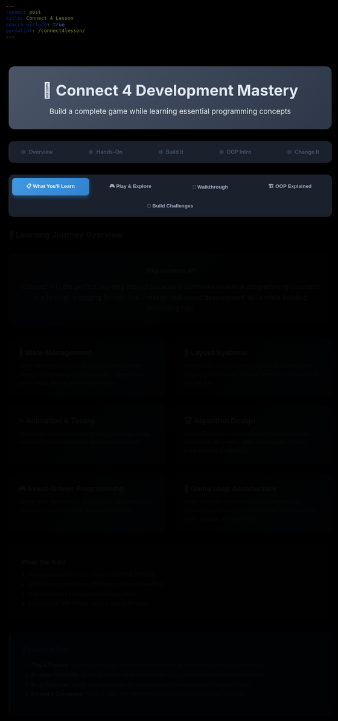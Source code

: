 ```yaml
---
layout: post
title: Connect 4 Lesson
search_exclude: true
permalink: /connect4lesson/
---
```

<html lang="en">
    <meta charset="UTF-8">
    <meta name="viewport" content="width=device-width, initial-scale=1.0">
    <title>Connect 4 Development Lesson</title>
    <style>
        body {
            font-family: -apple-system, BlinkMacSystemFont, 'Segoe UI', Roboto, sans-serif;
            line-height: 1.6;
            color: #e2e8f0;
            max-width: 1200px;
            margin: 0 auto;
            padding: 20px;
            background: #000000;
            min-height: 100vh;
        }
        .container {
            background: transparent;
            border-radius: 20px;
            padding: 2rem;
        }
        /* Navigation */
        .nav-tabs {
            display: flex;
            background: #1a202c;
            border-radius: 12px;
            padding: 8px;
            margin: 2rem 0;
            flex-wrap: wrap;
            gap: 8px;
            border: 1px solid #2d3748;
        }
        .nav-tab {
            flex: 1;
            min-width: 180px;
            padding: 12px 20px;
            border: none;
            background: transparent;
            border-radius: 8px;
            cursor: pointer;
            font-weight: 600;
            text-align: center;
            transition: all 0.3s ease;
            color: #a0aec0;
        }
        .nav-tab:hover {
            background: rgba(66, 153, 225, 0.2);
            color: #63b3ed;
        }
        .nav-tab.active {
            background: linear-gradient(135deg, #4299e1, #3182ce);
            color: white;
            box-shadow: 0 4px 12px rgba(66, 153, 225, 0.4);
        }
        /* Content sections */
        .content-section {
            display: none;
            animation: fadeIn 0.3s ease-in;
        }
        .content-section.active {
            display: block;
        }
        @keyframes fadeIn {
            from { opacity: 0; transform: translateY(10px); }
            to { opacity: 1; transform: translateY(0); }
        }
        /* Header */
        .lesson-header {
            text-align: center;
            padding: 2rem 0;
            background: linear-gradient(135deg, #4a5568 0%, #2d3748 100%);
            color: white;
            border-radius: 16px;
            margin-bottom: 2rem;
        }
        .lesson-header h1 {
            margin: 0;
            font-size: 2.5rem;
            font-weight: 700;
        }
        .lesson-header p {
            margin: 0.5rem 0 0 0;
            font-size: 1.2rem;
            opacity: 0.9;
        }
        /* Progress indicator */
        .progress-indicator {
            display: flex;
            justify-content: space-between;
            align-items: center;
            background: #1a202c;
            padding: 1rem 2rem;
            border-radius: 12px;
            margin: 1rem 0 2rem 0;
            border: 1px solid #2d3748;
        }
        .progress-step {
            display: flex;
            align-items: center;
            gap: 8px;
            font-weight: 600;
            color: #4a5568;
            transition: color 0.3s ease;
        }
        .progress-step.active {
            color: #63b3ed;
        }
        .progress-step.completed {
            color: #68d391;
        }
        .progress-dot {
            width: 12px;
            height: 12px;
            border-radius: 50%;
            background: #2d3748;
            transition: background 0.3s ease;
        }
        .progress-step.active .progress-dot {
            background: #4299e1;
        }
        .progress-step.completed .progress-dot {
            background: #38a169;
        }
        /* Cards and content */
        .concept-grid {
            display: grid;
            grid-template-columns: repeat(auto-fit, minmax(300px, 1fr));
            gap: 1.5rem;
            margin: 2rem 0;
        }
        .concept-card {
            background: linear-gradient(135deg, #1a202c, #2d3748);
            padding: 1.5rem;
            border-radius: 12px;
            border-left: 4px solid #4299e1;
            transition: transform 0.2s ease, box-shadow 0.2s ease;
            border: 1px solid #2d3748;
        }
        .concept-card:hover {
            transform: translateY(-2px);
            box-shadow: 0 8px 25px rgba(66, 153, 225, 0.2);
            border-color: #4299e1;
        }
        .concept-card h4 {
            margin: 0 0 0.5rem 0;
            color: #e2e8f0;
            font-size: 1.2rem;
        }
        .concept-card p {
            margin: 0;
            color: #a0aec0;
        }
        /* Challenge section */
        .challenge-grid {
            display: grid;
            grid-template-columns: repeat(auto-fit, minmax(280px, 1fr));
            gap: 1.5rem;
            margin: 2rem 0;
        }
        .challenge-card {
            background: #1a202c;
            border: 2px solid #2d3748;
            border-radius: 12px;
            padding: 1.5rem;
            transition: all 0.3s ease;
            position: relative;
            overflow: hidden;
        }
        .challenge-card:hover {
            border-color: #4299e1;
            transform: translateY(-4px);
            box-shadow: 0 12px 30px rgba(66, 153, 225, 0.2);
        }
        .challenge-card::before {
            content: '';
            position: absolute;
            top: 0;
            left: 0;
            right: 0;
            height: 4px;
            background: linear-gradient(135deg, #4299e1, #3182ce);
        }
        .challenge-card h4 {
            margin: 0 0 0.5rem 0;
            color: #e2e8f0;
            font-size: 1.1rem;
        }
        .challenge-card p {
            margin: 0 0 1rem 0;
            color: #a0aec0;
            font-size: 0.95rem;
        }
        .difficulty-badge {
            display: inline-block;
            padding: 4px 8px;
            font-size: 0.75rem;
            font-weight: 600;
            border-radius: 12px;
            margin-right: 0.5rem;
        }
        .easy { background: #c6f6d5; color: #22543d; }
        .medium { background: #fed7aa; color: #9c4221; }
        .hard { background: #feb2b2; color: #742a2a; }
        /* Code blocks */
        pre {
            background: #2d3748;
            color: #e2e8f0;
            padding: 1.5rem;
            border-radius: 8px;
            overflow-x: auto;
            font-size: 0.9rem;
            margin: 1rem 0;
        }
        code {
            background: #edf2f7;
            padding: 0.2rem 0.4rem;
            border-radius: 4px;
            font-size: 0.9em;
            color: #4a5568;
        }
        pre code {
            background: none;
            padding: 0;
            color: #e2e8f0;
        }
        .insight-box {
            background: #1a365d;
            border: 1px solid #2c5282;
            border-radius: 8px;
            padding: 1rem;
            margin: 1rem 0;
        }
        .insight-box strong {
            color: #63b3ed;
        }
        /* Update all the colored background sections to work with black theme */
        .section-dark {
            background: linear-gradient(135deg, #2d3748 0%, #1a202c 100%);
            color: #e2e8f0;
            padding: 2rem;
            border-radius: 12px;
            margin: 2rem 0;
            text-align: center;
        }
        .section-light {
            background: #1a202c;
            padding: 2rem;
            border-radius: 12px;
            margin: 2rem 0;
            border: 1px solid #2d3748;
        }
        .section-accent {
            background: #1a365d;
            border-left: 4px solid #4299e1;
            padding: 2rem;
            border-radius: 8px;
            margin: 2rem 0;
        }
        h1, h2, h3, h4 { 
            color: #e2e8f0; 
        }
        /* Update text colors throughout */
        .text-primary { color: #e2e8f0; }
        .text-secondary { color: #a0aec0; }
        .text-muted { color: #718096; }
        /* Walkthrough polishing */
        #concepts .section-dark,
        #concepts .section-light,
        #concepts .section-accent {
            padding: 1.5rem 1.75rem;
            margin: 1.5rem 0;
        }
        #concepts h3 { margin: 0 0 0.5rem 0; }
        #concepts p.text-secondary { margin: 0.25rem 0 0.75rem 0; line-height: 1.8; }
        #concepts pre { margin: 0.75rem 0 0.5rem 0; }
        #concepts ul { margin: 0.25rem 0 0.5rem 1rem; }
        #concepts li { margin: 0.15rem 0; }
        /* Responsive design */
        @media (max-width: 768px) {
            .nav-tabs {
                flex-direction: column;
            }
            .nav-tab {
                min-width: auto;
            }
            .progress-indicator {
                flex-direction: column;
                gap: 1rem;
            }
        }
    </style>
    <div class="container">
        <div class="lesson-header">
            <h1>🎯 Connect 4 Development Mastery</h1>
            <p>Build a complete game while learning essential programming concepts</p>
        </div>
        <div class="progress-indicator">
            <div class="progress-step" data-step="overview">
                <div class="progress-dot"></div>
                <span>Overview</span>
            </div>
            <div class="progress-step" data-step="hands-on">
                <div class="progress-dot"></div>
                <span>Hands-On</span>
            </div>
            <div class="progress-step" data-step="concepts">
                <div class="progress-dot"></div>
                <span>Build It</span>
            </div>
            <div class="progress-step" data-step="oop">
                <div class="progress-dot"></div>
                <span>OOP Intro</span>
            </div>
            <div class="progress-step" data-step="challenges">
                <div class="progress-dot"></div>
                <span>Change It</span>
            </div>
        </div>
        <nav class="nav-tabs">
            <button class="nav-tab active" data-section="overview">
                📋 What You'll Learn
            </button>
            <button class="nav-tab" data-section="hands-on">
                🎮 Play & Explore
            </button>
            <button class="nav-tab" data-section="concepts">
                🧭 Walkthrough
            </button>
            <button class="nav-tab" data-section="oop">
                🏗️ OOP Explained
            </button>
            <button class="nav-tab" data-section="challenges">
                🚀 Build Challenges
            </button>
        </nav>
        <!-- Overview Section -->
        <section id="overview" class="content-section active">
            <h2>🎯 Learning Journey Overview</h2>
            <div style="background: linear-gradient(135deg, #2d3748 0%, #1a202c 100%); color: #e2e8f0; padding: 2rem; border-radius: 12px; margin: 2rem 0; text-align: center;">
                <h3 style="margin: 0 0 1rem 0;">Why Connect 4?</h3>
                <p style="margin: 0; font-size: 1.1rem;">Connect 4 is the perfect learning project because it combines essential programming concepts in a familiar, engaging format. You'll master real-world development skills while building something fun!</p>
            </div>
            <div class="concept-grid">
                <div class="concept-card">
                    <h4>🧠 State Management</h4>
                    <p>Learn how applications track and update multiple pieces of information simultaneously - player turns, game board, timers, and win conditions.</p>
                </div>
                <div class="concept-card">
                    <h4>🎨 Layout Systems</h4>
                    <p>Master CSS Grid to create responsive, professional-looking game boards and user interfaces that work on any device.</p>
                </div>
                <div class="concept-card">
                    <h4>✨ Animation & Timing</h4>
                    <p>Coordinate smooth animations with game logic using modern CSS transitions and JavaScript promises.</p>
                </div>
                <div class="concept-card">
                    <h4>🏆 Algorithm Design</h4>
                    <p>Build efficient win-detection algorithms that check patterns in 2D arrays - skills that transfer to many programming challenges.</p>
                </div>
                <div class="concept-card">
                    <h4>🎮 Event-Driven Programming</h4>
                    <p>Handle user interactions, timer events, and game state changes in a coordinated, responsive system.</p>
                </div>
                <div class="concept-card">
                    <h4>🔄 Game Loop Architecture</h4>
                    <p>Understand the fundamental pattern behind all interactive applications - initialization, input handling, state updates, and rendering.</p>
                </div>
            </div>
            <div class="section-light">
                <h3 style="margin:0 0 .5rem 0; color:#e2e8f0;">What You'll Do</h3>
                <ul class="text-secondary" style="margin:0; padding-left:1.2rem; line-height:1.8;">
                    <li>Play a polished Connect 4 built with HTML/CSS/JS</li>
                    <li>Understand game state, grid logic, and event handling</li>
                    <li>Add animations and a win-check algorithm</li>
                    <li>Enhance UX with timers, restart, and challenges</li>
                </ul>
            </div>
                <div style="background: #1a365d; border-left: 4px solid #4299e1; padding: 2rem; border-radius: 8px; margin: 2rem 0;">
                    <h3 style="margin: 0 0 1rem 0; color: #63b3ed;">🎯 Learning Path</h3>
                <ol style="color: #a0aec0; line-height: 1.8;">
                    <li><strong style="color: #e2e8f0;">Play & Explore:</strong> Experience the game mechanics firsthand to understand what you're building</li>
                    <li><strong style="color: #e2e8f0;">Analyze Concepts:</strong> Break down the code architecture and understand how each piece works</li>
                    <li><strong style="color: #e2e8f0;">Build Features:</strong> Apply your knowledge by implementing new features and improvements</li>
                    <li><strong style="color: #e2e8f0;">Extend & Customize:</strong> Make it your own with personal touches and advanced features</li>
                </ol>
            </div>
        </section>
        <!-- Hands-On Section -->
        <section id="hands-on" class="content-section">
            <h2>🎮 Hands-On Exploration</h2>
            <div style="background: linear-gradient(135deg, #2d3748 0%, #1a202c 100%); color: #e2e8f0; padding: 2rem; border-radius: 12px; margin: 2rem 0; text-align: center;">
                <h3 style="margin: 0 0 1rem 0;">Experience Before You Code</h3>
                <p style="margin: 0; font-size: 1.1rem;">The best way to understand what you're building is to use it first. Play Connect 4, notice the details, and think like both a user and a developer.</p>
            </div>
            <div style="background: #1a202c; padding: 2rem; border-radius: 12px; margin: 2rem 0; border: 1px solid #2d3748;">
                <h3 style="color: #e2e8f0;">🔍 Developer's Eye Checklist</h3>
                <p style="margin-bottom: 1.5rem; color: #a0aec0;">As you play, pay attention to these technical details:</p>
                <div style="display: grid; grid-template-columns: repeat(auto-fit, minmax(300px, 1fr)); gap: 2rem;">
                    <div>
                        <h4 style="color: #e2e8f0; margin-bottom: 0.5rem;">🎯 Game Flow</h4>
                        <ul style="color: #a0aec0; line-height: 1.6;">
                            <li>How does player switching work?</li>
                            <li>What happens when you click invalid areas?</li>
                            <li>How does the timer affect gameplay?</li>
                            <li>When does the game end?</li>
                        </ul>
                    </div>
                    <div>
                        <h4 style="color: #e2e8f0; margin-bottom: 0.5rem;">✨ Visual Feedback</h4>
                        <ul style="color: #a0aec0; line-height: 1.6;">
                            <li>How smooth is the piece-dropping animation?</li>
                            <li>What visual cues show whose turn it is?</li>
                            <li>How are wins displayed?</li>
                            <li>What UI elements update automatically?</li>
                        </ul>
                    </div>
                </div>
            </div>
            <div style="background: #1a365d; border: 1px solid #2c5282; border-radius: 8px; padding: 1rem; margin: 1rem 0;">
                <strong style="color: #63b3ed;">💡 Pro Tip:</strong> 
                <span style="color: #a0aec0;">Try to break the game! Click rapidly, try invalid moves, let the timer run out. Understanding edge cases is crucial for building robust applications.</span>
            </div>
            <!-- Embedded Connect 4 from index.md -->
            <div id="app" class="wrap">
              <!-- Start Screen -->
              <section id="start" class="card center">
                <h1 class="title">Connect 4</h1>
                <p class="muted">Choose a timer per player</p>
                <div class="row">
                  <button class="btn" data-time="180">3 Minutes</button>
                  <button class="btn" data-time="300">5 Minutes</button>
                  <button class="btn" data-time="600">10 Minutes</button>
                </div>
                <p class="press">…or press <kbd>Enter</kbd> to start with 5:00</p>
              </section>
              <!-- Game Screen - Board Overlay -->
              <section id="game" class="hidden game-overlay">
                <div class="hud">
                  <!-- Red panel -->
                  <div class="panel red-side">
                    <h2>Red</h2>
                    <div class="timer" id="tRed">05:00</div>
                    <div class="stash">
                      <div class="dot red"></div>
                      <span>Coins: <b id="cRed">21</b></span>
                    </div>
                  </div>
                  <!-- Board -->
                  <div id="boardWrap">
                    <div id="board"></div>
                    <!-- falling coin overlay -->
                    <div id="fall" class="coin hidden"></div>
                  </div>
                  <!-- Yellow panel -->
                  <div class="panel yellow-side">
                    <h2>Yellow</h2>
                    <div class="timer" id="tYellow">05:00</div>
                    <div class="stash">
                      <div class="dot yellow"></div>
                      <span>Coins: <b id="cYellow">21</b></span>
                    </div>
                  </div>
                </div>
                <br><br><br>
                <div class="row center">
                  <button id="restart" class="btn danger">Restart</button>
                </div>
              </section>
            </div>
            <style>
              :root{
                --bg:#0f0f10;
                --card:#17181c;
                --muted:#a9b0be;
                --blue:#1658e5;
                --red:#ef4444;
                --yellow:#facc15;
                --cell:76px;      /* cell size */
                --gap:12px;       /* hole spacing */
                --radius:50%;
                --boardPad:18px;
                --boardCols:7;
                --boardRows:6;
              }
              *{box-sizing:border-box}
              .wrap{
                min-height:100vh; display:flex; align-items:center; justify-content:center;
                background:var(--bg); color:#fff; font-family:system-ui,Segoe UI,Roboto,Inter,Arial;
                padding:24px; position: relative;
              }
              .hidden{display:none}
              .center{justify-content:center; text-align:center}
              .row{display:flex; gap:12px; align-items:center; flex-wrap:wrap}
              .card{ background:var(--card); padding:28px; border-radius:18px; box-shadow:0 10px 30px #0006; width:min(720px,95vw); }
              .title{font-size:42px; margin:0 0 8px}
              .muted{color:var(--muted); margin:0 0 18px}
              .press{color:var(--muted); margin-top:14px; font-size:14px}
              kbd{background:#222; padding:2px 6px; border-radius:6px; border:1px solid #333}
              .btn{ background:#2b2f3a; border:1px solid #3a4151; color:#fff; padding:10px 16px; border-radius:12px; cursor:pointer; font-weight:600; transition:transform .06s ease, background .2s, border .2s; }
              .btn:hover{transform:translateY(-1px); background:#323849}
              .btn:active{transform:translateY(0)}
              .btn.danger{background:#b71c1c; border-color:#c72a2a}
              .btn.danger:hover{background:#d32626}
              /* Game Overlay */
              .game-overlay{ position: fixed; top:0; left:0; width:100vw; height:100vh; background: var(--bg); z-index:1000; display:flex; flex-direction:column; align-items:center; justify-content:center; padding:24px; }
              .game-overlay.hidden{ display:none; }
              .hud{display:grid; grid-template-columns:1fr auto 1fr; gap:18px; align-items:center}
              .panel{ background:#14161b; border:1px solid #272c38; border-radius:16px; padding:16px; display:flex; flex-direction:column; align-items:center; gap:10px; min-width:160px; }
              .panel h2{margin:0; letter-spacing:.5px}
              .red-side h2{color:var(--red)} .yellow-side h2{color:#f4d34a}
              .timer{font-size:38px; font-variant-numeric:tabular-nums}
              .stash{display:flex; align-items:center; gap:10px; color:#d6dbe6}
              .dot{width:18px; height:18px; border-radius:50%}
              .red{background:var(--red)} .yellow{background:var(--yellow)}
              #boardWrap{position:relative; padding:var(--boardPad); background:var(--blue); border-radius:22px; box-shadow:inset 0 0 0 6px #0e3ea3, 0 12px 24px #0007}
              #board{ display:grid; gap:var(--gap); grid-template-columns:repeat(var(--boardCols), var(--cell)); grid-template-rows:repeat(var(--boardRows), var(--cell)); }
              #board .hole{ width:var(--cell); height:var(--cell); border-radius:var(--radius); background:#f1f5f9; position:relative; overflow:hidden; box-shadow:inset 0 0 0 6px #0e3ea3; cursor:pointer; transition:filter .2s; }
              #board .hole:hover{filter:brightness(0.95)}
              #board .hole.filled::after{ content:""; position:absolute; inset:0; border-radius:var(--radius); }
              #board .hole.red::after{background:var(--red)}
              #board .hole.yellow::after{background:var(--yellow)}
              .coin{ position:absolute; width:var(--cell); height:var(--cell); border-radius:50%; left:0; top:0; transform:translate(0,-100%); background:var(--red); box-shadow:0 12px 24px #0007; transition: transform .18s ease; }
              .coin.yellow{background:var(--yellow)}
              .win-overlay{ position: fixed; inset: 0; background: rgba(0,0,0,0.7); display: grid; place-items: center; z-index: 2000; animation: fadeIn 0.2s ease-out; }
              .win-card{ background: #1b1f2a; padding: 28px; border-radius: 16px; min-width: 280px; text-align: center; box-shadow: 0 20px 60px rgba(0, 0, 0, 0.5); transform: scale(0.9); animation: popIn 0.4s ease-out 0.1s forwards; border: 2px solid #3a4151; }
              .win-title{ font-size: 36px; margin: 0 0 24px; color: #fff; text-shadow: 0 2px 4px rgba(0, 0, 0, 0.3); }
              .win-btn{ font-size: 18px; padding: 12px 24px; background: var(--blue); border-color: #1658e5; }
              .win-btn:hover{ background: #1d6bf0; }
              @keyframes fadeIn{ from{ opacity: 0; } to{ opacity: 1; } }
              @keyframes popIn{ from{ transform: scale(0.8); opacity: 0; } to{ transform: scale(1); opacity: 1; } }
            </style>
            <script>
            (() => {
              // Elements
              const start = document.getElementById('start');
              const game  = document.getElementById('game');
              const boardEl = document.getElementById('board');
              const fallEl  = document.getElementById('fall');
              const tRedEl = document.getElementById('tRed');
              const tYellowEl = document.getElementById('tYellow');
              const cRedEl = document.getElementById('cRed');
              const cYellowEl = document.getElementById('cYellow');
              const restartBtn = document.getElementById('restart');
              const ROWS = 6, COLS = 7, MAX_COINS = 21;
              let board, player, redTime, yellowTime, tick, redCoins, yellowCoins, running, animating;
              const fmt = s => { const m = Math.floor(s/60), r = s % 60; return `${String(m).padStart(2,'0')}:${String(r).padStart(2,'0')}`; };
              const cellPx = () => parseInt(getComputedStyle(document.documentElement).getPropertyValue('--cell'));
              const gapPx  = () => parseInt(getComputedStyle(document.documentElement).getPropertyValue('--gap'));
              const boardPad = () => parseInt(getComputedStyle(document.documentElement).getPropertyValue('--boardPad'));
              function drawEmptyBoard(){ boardEl.innerHTML=''; for(let r=0;r<ROWS;r++){ for(let c=0;c<COLS;c++){ const d=document.createElement('div'); d.className='hole'; d.dataset.col=c; boardEl.appendChild(d);} } }
              function paint(){ [...boardEl.children].forEach((el,i)=>{ const r=Math.floor(i/COLS), c=i%COLS; el.classList.remove('filled','red','yellow'); const v=board[r][c]; if(v){ el.classList.add('filled',v); } }); cRedEl.textContent=redCoins; cYellowEl.textContent=yellowCoins; tRedEl.textContent=fmt(redTime); tYellowEl.textContent=fmt(yellowTime); }
              function landingRow(col){ for(let r=ROWS-1;r>=0;r--) if(!board[r][col]) return r; return -1; }
              async function dropAnimated(col,row,color){
                animating = true;
                const size=cellPx(), gap=gapPx(), pad=boardPad();
                const x = pad + col*(size+gap); const y = pad + row*(size+gap);
                fallEl.className = `coin ${color}`; fallEl.style.left = x+'px'; fallEl.style.transform = `translate(0,-100%)`; fallEl.classList.remove('hidden');
                void fallEl.offsetWidth; // reflow
                fallEl.style.transitionDuration = `${Math.min(120 + row*120, 520)}ms`;
                fallEl.style.transform = `translate(0, ${y}px)`;
                await new Promise(res=>{ const done=()=>{ fallEl.removeEventListener('transitionend',done); res(); }; fallEl.addEventListener('transitionend',done,{once:true}); });
                fallEl.classList.add('hidden'); board[row][col]=color; paint(); animating=false;
              }
              function checkWin(r,c){ const color = board[r][c]; const dirs=[[1,0],[0,1],[1,1],[1,-1]]; for(const [dr,dc] of dirs){ let count=1; for(const sign of [-1,1]){ let rr=r+dr*sign, cc=c+dc*sign; while(board[rr] && board[rr][cc]===color){ count++; rr+=dr*sign; cc+=dc*sign; } } if(count>=4) return true; } return false; }
              function boardFull(){ return board.every(row=>row.every(v=>v)); }
              function endGame(msg){ running=false; clearInterval(tick); showWinMessage(msg); }
              function showWinMessage(msg){ const winOverlay=document.createElement('div'); winOverlay.className='win-overlay'; winOverlay.innerHTML=`<div class="win-card"><h2 class="win-title">${msg}</h2><button class="btn win-btn" onclick="this.parentElement.parentElement.remove()">Continue</button></div>`; document.body.appendChild(winOverlay); }
              function switchTurn(){ player = (player==='red') ? 'yellow' : 'red'; }
              function startTimers(){ clearInterval(tick); tick=setInterval(()=>{ if(!running) return; if(player==='red'){ redTime--; if(redTime<0){ endGame('Yellow wins on time!'); } } else { yellowTime--; if(yellowTime<0){ endGame('Red wins on time!'); } } tRedEl.textContent=fmt(Math.max(0,redTime)); tYellowEl.textContent=fmt(Math.max(0,yellowTime)); },1000); }
              boardEl.addEventListener('click', async (e)=>{ const target=e.target.closest('.hole'); if(!target||!running||animating) return; const col=+target.dataset.col; const row=landingRow(col); if(row<0) return; if(player==='red'&&redCoins<=0) return; if(player==='yellow'&&yellowCoins<=0) return; if(player==='red') redCoins--; else yellowCoins--; await dropAnimated(col,row,player); if(checkWin(row,col)){ endGame(`${player[0].toUpperCase()+player.slice(1)} wins!`); return; } if(boardFull()){ endGame('Draw!'); return; } switchTurn(); });
              function startGame(seconds){ start.classList.add('hidden'); game.classList.remove('hidden'); board=Array.from({length:ROWS},()=>Array(COLS).fill(null)); player='red'; redTime=yellowTime=seconds; redCoins=yellowCoins=MAX_COINS; running=true; animating=false; drawEmptyBoard(); paint(); startTimers(); }
              start.querySelectorAll('.btn').forEach(b=>{ b.addEventListener('click', ()=>startGame(+b.dataset.time)); });
              window.addEventListener('keydown',(e)=>{ if(!game.classList.contains('hidden')||e.key!=='Enter') return; startGame(300); });
              restartBtn.addEventListener('click', ()=>{ clearInterval(tick); game.classList.add('hidden'); start.classList.remove('hidden'); });
            })();
            </script>
        </section>
        <!-- Walkthrough Section -->
        <section id="concepts" class="content-section">
            <h2>🧭 Step-by-Step Walkthrough</h2>
            <div class="section-dark">
                <h3 style="margin:0 0 .5rem 0;">Goal</h3>
                <p class="text-secondary" style="margin:0;">Build a simple, working Connect 4. We’ll explain every piece and tell you exactly where code goes. No prior experience required.</p>
            </div>
            <div class="section-accent">
                <h3 style="margin:0 0 .5rem 0;">Where Your Code Lives</h3>
                <ul class="text-secondary" style="margin:0; padding-left:1.2rem; line-height:1.8;">
                    <li><b>HTML</b>: already in Play & Explore (the game UI).</li>
                    <li><b>CSS</b>: the game’s styles are in a <code>&lt;style&gt;</code> block right under the UI.</li>
                    <li><b>JavaScript</b>: behavior is inside a <code>&lt;script&gt;</code> at the end. You’ll add functions there.</li>
                </ul>
            </div>
            <div class="section-light">
                <h3 style="margin-top:0">1) Make a Board (HTML)</h3>
                <p class="text-secondary">The board is a grid of holes. In HTML we use a <code>&lt;div id="board"&gt;</code> and fill it with smaller <code>&lt;div class="hole"&gt;</code> elements.</p>
<pre><code>&lt;!-- Inside the Play &amp; Explore game UI --&gt;
&lt;div id="boardWrap"&gt;
  &lt;div id="board"&gt;&lt;/div&gt;
  &lt;div id="fall" class="coin hidden"&gt;&lt;/div&gt;
&lt;/div&gt;</code></pre>
                <p class="text-secondary"><b>What it does:</b> empty containers that we’ll fill from JavaScript.</p>
            </div>
            <div class="section-light">
                <h3 style="margin-top:0">2) Remember Game State (JS)</h3>
                <p class="text-secondary">State is just variables that store what’s happening.</p>
<pre><code>const ROWS = 6, COLS = 7, MAX_COINS = 21;
let board, player, redTime, yellowTime, redCoins, yellowCoins, running, animating;</code></pre>
                <p class="text-secondary"><b>Where:</b> put this at the top of the game <code>&lt;script&gt;</code> block.</p>
            </div>
            <div class="section-light">
                <h3 style="margin-top:0">3) Draw the Board (JS)</h3>
                <p class="text-secondary">Create 6 × 7 holes in the HTML so we can click them.</p>
<pre><code>function drawEmptyBoard(){
  boardEl.innerHTML = '';
  for(let r=0; r&lt;ROWS; r++){
    for(let c=0; c&lt;COLS; c++){
      const d = document.createElement('div');
      d.className = 'hole';
      d.dataset.col = c;      // remember which column it is
      boardEl.appendChild(d);
    }
  }
}</code></pre>
                <p class="text-secondary"><b>What it does:</b> builds clickable holes you see on screen.</p>
            </div>
            <div class="section-light">
                <h3 style="margin-top:0">4) Drop Logic (JS)</h3>
                <p class="text-secondary">Find the lowest empty row in a column.</p>
<pre><code>function landingRow(col){
  for(let r = ROWS-1; r &gt;= 0; r--) if(!board[r][col]) return r;
  return -1; // column is full
}</code></pre>
                <p class="text-secondary"><b>Why:</b> tokens fall to the lowest available spot.</p>
            </div>
            <div class="section-light">
                <h3 style="margin-top:0">5) Paint the Board (JS)</h3>
                <p class="text-secondary">Show tokens on screen based on what’s in <code>board</code>.</p>
<pre><code>function paint(){
  [...boardEl.children].forEach((el, i) =&gt; {
    const r = Math.floor(i / COLS), c = i % COLS;
    el.classList.remove('filled','red','yellow');
    const v = board[r][c];
    if(v) el.classList.add('filled', v);
  });
  // also update timers and coin counts if you have them
}</code></pre>
                <p class="text-secondary"><b>Tip:</b> classes like <code>red</code> / <code>yellow</code> color the holes with CSS.</p>
            </div>
            <div class="section-light">
                <h3 style="margin-top:0">6) Handle Clicks (JS)</h3>
                <p class="text-secondary">When you click a column, compute the landing row and place a token.</p>
<pre><code>boardEl.addEventListener('click', (e) =&gt; {
  const hole = e.target.closest('.hole');
  if(!hole || !running) return;
  const col = +hole.dataset.col;
  const row = landingRow(col);
  if(row &lt; 0) return;           // column full
  board[row][col] = player;     // place token in memory
  paint();                      // show it
  // switch player here (red &lt;-&gt; yellow)
});</code></pre>
                <p class="text-secondary"><b>Beginner note:</b> <code>dataset.col</code> gives you the column number we stored earlier.</p>
            </div>
            <div class="section-light">
                <h3 style="margin-top:0">7) Winning Lines (JS)</h3>
                <p class="text-secondary">Check 4 in a row in 4 directions: horizontal, vertical, and 2 diagonals.</p>
<pre><code>function checkWin(r,c){
  const color = board[r][c];
  const dirs = [[1,0],[0,1],[1,1],[1,-1]];
  for(const [dr,dc] of dirs){
    let count = 1;
    for(const sign of [-1,1]){
      let rr=r+dr*sign, cc=c+dc*sign;
      while(board[rr] &amp;&amp; board[rr][cc]===color){ count++; rr+=dr*sign; cc+=dc*sign; }
    }
    if(count &gt;= 4) return true;
  }
  return false;
}</code></pre>
                <p class="text-secondary"><b>What it does:</b> counts same‑color neighbors on both sides.</p>
            </div>
            <div class="section-light">
                <h3 style="margin-top:0">8) Start/Restart (JS)</h3>
                <p class="text-secondary">Create a new empty board and show the game screen.</p>
<pre><code>function startGame(seconds){
  board = Array.from({length: ROWS}, () =&gt; Array(COLS).fill(null));
  player = 'red'; running = true;  // set defaults
  drawEmptyBoard(); paint();
}</code></pre>
                <p class="text-secondary"><b>Try it:</b> call <code>startGame(300)</code> to begin a 5‑minute game (timers are optional).</p>
            </div>
            <div class="section-accent">
                <h3 style="margin:0 0 .5rem 0;">You've Got This</h3>
                <ul class="text-secondary" style="margin:0; padding-left:1.2rem; line-height:1.8;">
                    <li>If something doesn't show up, add a <code>console.log()</code> in your function to see what's happening.</li>
                    <li>Build in small steps: draw the board → place one token → then add win checks.</li>
                    <li>Open Play & Explore and compare with your code as you go.</li>
                </ul>
            </div>
            <div class="section-dark">
                <h3 style="margin:0 0 .5rem 0;">🏗️ Object-Oriented Programming (OOP)</h3>
                <p class="text-secondary" style="margin:0.25rem 0 0.75rem 0;">The current Connect 4 uses <strong>procedural programming</strong> (functions + global variables). Let's explore how <strong>Object-Oriented Programming</strong> organizes code differently.</p>
            </div>
            <div class="section-light">
                <h3 style="margin-top:0">What is OOP?</h3>
                <p class="text-secondary">OOP organizes code into <strong>classes</strong> (blueprints) and <strong>objects</strong> (instances). Instead of scattered functions and variables, you group related data and behavior together.</p>
<pre><code>// Current approach: scattered variables and functions
let board, player, redTime, yellowTime;
function startGame() { ... }
function checkWin() { ... }

// OOP approach: organized into classes
class Connect4Game {
  constructor() {
    this.board = [];
    this.currentPlayer = 'red';
    this.timers = { red: 300, yellow: 300 };
  }
  startGame() { ... }
  checkWin() { ... }
}</code></pre>
            </div>
            <div class="section-light">
                <h3 style="margin-top:0">OOP in Connect 4: Class Design</h3>
                <p class="text-secondary">Here's how our Connect 4 could be structured with classes:</p>
<pre><code>class Player {
  constructor(name, color) {
    this.name = name;
    this.color = color;
    this.timeLeft = 300;
    this.coinsLeft = 21;
  }
}

class GameBoard {
  constructor(rows = 6, cols = 7) {
    this.rows = rows;
    this.cols = cols;
    this.grid = Array.from({length: rows}, () => Array(cols).fill(null));
  }
  
  dropPiece(col, color) { /* find landing spot and place */ }
  checkWin(row, col) { /* check 4 in a row */ }
  isFull() { /* check if board is full */ }
}

class Connect4Game {
  constructor() {
    this.board = new GameBoard();
    this.players = [new Player('Red', 'red'), new Player('Yellow', 'yellow')];
    this.currentPlayerIndex = 0;
    this.gameRunning = false;
  }
  
  startGame() { /* initialize game state */ }
  makeMove(col) { /* handle player move */ }
  switchPlayer() { /* toggle current player */ }
}</code></pre>
            </div>
            <div class="section-light">
                <h3 style="margin-top:0">Benefits of OOP Structure</h3>
                <ul class="text-secondary" style="margin:0.25rem 0 0.75rem 1rem; line-height:1.8;">
                    <li><strong>Encapsulation:</strong> Player data (time, coins) stays together in the Player class</li>
                    <li><strong>Single Responsibility:</strong> GameBoard only handles board logic, Player only handles player data</li>
                    <li><strong>Reusability:</strong> Want a different board size? Just <code>new GameBoard(8, 8)</code></li>
                    <li><strong>Easier Testing:</strong> Test each class independently</li>
                    <li><strong>Scalability:</strong> Adding features like AI players or multiplayer becomes cleaner</li>
                </ul>
            </div>
            <div class="section-accent">
                <h3 style="margin:0 0 .5rem 0;">OOP vs Procedural: When to Use Which?</h3>
                <ul class="text-secondary" style="margin:0; padding-left:1.2rem; line-height:1.8;">
                    <li><strong>Procedural (current):</strong> Great for simple scripts, quick prototypes, linear workflows</li>
                    <li><strong>OOP:</strong> Better for complex applications, team projects, code that needs to grow</li>
                    <li><strong>Real World:</strong> Most large applications use OOP or functional programming with objects</li>
                    <li><strong>Learning:</strong> Understanding both approaches makes you a more versatile developer</li>
                </ul>
            </div>
        </section>
        <!-- OOP Section -->
        <section id="oop" class="content-section">
            <h2>🏗️ Object-Oriented Programming Explained</h2>
            <div class="section-dark">
                <h3 style="margin:0 0 .5rem 0;">What is Object-Oriented Programming?</h3>
                <p class="text-secondary" style="margin:0;">Think of your bedroom. Instead of throwing clothes, books, and electronics everywhere, you organize them: clothes in the closet, books on shelves, electronics on your desk. Each "container" holds related items and has specific purposes. OOP does the same thing with code!</p>
            </div>
            <div class="section-light">
                <h3 style="margin-top:0">🚗 Real-World Example: Cars</h3>
                <p class="text-secondary">Every car has the same basic blueprint, but each individual car is unique:</p>
                <div style="display: grid; grid-template-columns: repeat(auto-fit, minmax(300px, 1fr)); gap: 2rem; margin: 1rem 0;">
                    <div>
                        <h4 style="color: #e2e8f0; margin-bottom: 0.5rem;">🏭 The Blueprint (Class)</h4>
                        <ul style="color: #a0aec0; line-height: 1.6; font-size: 0.9rem;">
                            <li>Has 4 wheels</li>
                            <li>Has an engine</li>
                            <li>Can start/stop</li>
                            <li>Can accelerate/brake</li>
                            <li>Has a color (to be decided)</li>
                        </ul>
                    </div>
                    <div>
                        <h4 style="color: #e2e8f0; margin-bottom: 0.5rem;">🚙 Actual Cars (Objects)</h4>
                        <ul style="color: #a0aec0; line-height: 1.6; font-size: 0.9rem;">
                            <li>Your red Honda Civic</li>
                            <li>Your friend's blue Tesla</li>
                            <li>Your neighbor's white truck</li>
                            <li>Each has unique properties</li>
                            <li>But all work the same way</li>
                        </ul>
                    </div>
                </div>
<pre><code>// The blueprint for making cars
class Car {
  constructor(color, brand) {
    this.color = color;       // Each car has its own color
    this.brand = brand;       // Each car has its own brand  
    this.speed = 0;           // All cars start at 0 speed
    this.isRunning = false;   // All cars start turned off
  }
  
  start() {                   // All cars can start
    this.isRunning = true;
    console.log(`${this.color} ${this.brand} started!`);
  }
  
  accelerate() {              // All cars can speed up
    if (this.isRunning) {
      this.speed += 10;
      console.log(`Now going ${this.speed} mph`);
    }
  }
}

// Making actual cars from the blueprint
const myCar = new Car('red', 'Honda');     // Creates MY car
const yourCar = new Car('blue', 'Tesla');  // Creates YOUR car

myCar.start();        // Only MY car starts
yourCar.accelerate(); // Only YOUR car speeds up</code></pre>
            </div>
            <div class="section-light">
                <h3 style="margin-top:0">📚 The Four Pillars of OOP</h3>
                <div style="display: grid; grid-template-columns: repeat(auto-fit, minmax(250px, 1fr)); gap: 1.5rem; margin: 1rem 0;">
                    <div style="background: #1a365d; padding: 1rem; border-radius: 8px; border-left: 4px solid #4299e1;">
                        <h4 style="color: #63b3ed; margin: 0 0 0.5rem 0;">🔒 Encapsulation</h4>
                        <p style="color: #a0aec0; margin: 0; font-size: 0.9rem;">Keep related data and functions together. A car's speed belongs WITH the car, not floating around somewhere else.</p>
                    </div>
                    <div style="background: #1a365d; padding: 1rem; border-radius: 8px; border-left: 4px solid #4299e1;">
                        <h4 style="color: #63b3ed; margin: 0 0 0.5rem 0;">👨‍👩‍👧‍👦 Inheritance</h4>
                        <p style="color: #a0aec0; margin: 0; font-size: 0.9rem;">Create specialized versions. A SportsCar inherits from Car but adds turbo() method.</p>
                    </div>
                    <div style="background: #1a365d; padding: 1rem; border-radius: 8px; border-left: 4px solid #4299e1;">
                        <h4 style="color: #63b3ed; margin: 0 0 0.5rem 0;">🎭 Polymorphism</h4>
                        <p style="color: #a0aec0; margin: 0; font-size: 0.9rem;">Same action, different results. car.start() works for Honda, Tesla, or truck, but each starts differently.</p>
                    </div>
                    <div style="background: #1a365d; padding: 1rem; border-radius: 8px; border-left: 4px solid #4299e1;">
                        <h4 style="color: #63b3ed; margin: 0 0 0.5rem 0;">🔍 Abstraction</h4>
                        <p style="color: #a0aec0; margin: 0; font-size: 0.9rem;">Hide complexity. You call car.start() without knowing about spark plugs, fuel injection, etc.</p>
                    </div>
                </div>
            </div>
            <div class="section-accent">
                <h3 style="margin:0 0 .5rem 0;">🤔 Why Is This Better?</h3>
                <p class="text-secondary" style="margin:0.25rem 0 0.75rem 0;">Compare the two approaches:</p>
                <div style="display: grid; grid-template-columns: repeat(auto-fit, minmax(300px, 1fr)); gap: 2rem;">
                    <div>
                        <h4 style="color: #e2e8f0; margin-bottom: 0.5rem;">❌ Procedural Problems</h4>
                        <ul style="color: #a0aec0; line-height: 1.6; font-size: 0.9rem;">
                            <li>Hard to track what affects what</li>
                            <li>Can't easily have multiple games</li>
                            <li>Functions scattered everywhere</li>
                            <li>Global variables can be changed anywhere</li>
                            <li>Adding features gets messy</li>
                        </ul>
                    </div>
                    <div>
                        <h4 style="color: #e2e8f0; margin-bottom: 0.5rem;">✅ OOP Benefits</h4>
                        <ul style="color: #a0aec0; line-height: 1.6; font-size: 0.9rem;">
                            <li>Everything is organized and contained</li>
                            <li>Easy to create multiple games: <code>new Connect4Game()</code></li>
                            <li>Related functions stay with their data</li>
                            <li>Can't accidentally mess up other game's data</li>
                            <li>Adding features is cleaner and safer</li>
                        </ul>
                    </div>
                </div>
            </div>
            <div class="section-light">
                <h3 style="margin-top:0">🧠 Step-by-Step Thinking Process</h3>
                <p class="text-secondary">When designing OOP, ask yourself these questions:</p>
                <div style="background: #1a365d; padding: 1.5rem; border-radius: 8px; margin: 1rem 0;">
                    <h4 style="color: #63b3ed; margin: 0 0 1rem 0;">1️⃣ What "things" exist in my program?</h4>
                    <p style="color: #a0aec0; margin: 0;">For Connect 4: <em>Players, Game Board, The Game itself, maybe Timer</em></p>
                </div>
                <div style="background: #1a365d; padding: 1.5rem; border-radius: 8px; margin: 1rem 0;">
                    <h4 style="color: #63b3ed; margin: 0 0 1rem 0;">2️⃣ What does each "thing" know about itself?</h4>
                    <p style="color: #a0aec0; margin: 0;">Player knows: <em>name, color, time left, coins left</em><br>
                    Board knows: <em>size, which spots are filled</em><br>
                    Game knows: <em>current player, if game is running</em></p>
                </div>
                <div style="background: #1a365d; padding: 1.5rem; border-radius: 8px; margin: 1rem 0;">
                    <h4 style="color: #63b3ed; margin: 0 0 1rem 0;">3️⃣ What can each "thing" do?</h4>
                    <p style="color: #a0aec0; margin: 0;">Player can: <em>use coins, lose time, check if they have resources</em><br>
                    Board can: <em>find landing spots, place pieces, check for wins</em><br>
                    Game can: <em>start, end, switch players, make moves</em></p>
                </div>
            </div>
            <div class="section-light">
                <h3 style="margin-top:0">💡 Interactive Example: Building a Player</h3>
                <p class="text-secondary">Let's build the Player class step by step:</p>
<pre><code>// Step 1: Create the blueprint
class Player {
  // Step 2: What happens when we create a new player?
  constructor(name, color) {
    this.name = name;        // Store the player's name
    this.color = color;      // Store the player's color
    this.timeLeft = 300;     // Everyone starts with 5 minutes
    this.coinsLeft = 21;     // Everyone starts with 21 coins
    this.wins = 0;           // Track victories
  }
}

// Step 3: Now we can make players!
const alice = new Player('Alice', 'red');
const bob = new Player('Bob', 'yellow');

// Each player has their own data:
console.log(alice.name);     // "Alice"
console.log(bob.name);       // "Bob"
console.log(alice.timeLeft); // 300
console.log(bob.timeLeft);   // 300 (separate from Alice!)

// Step 4: Add things players can DO
class Player {
  constructor(name, color) {
    this.name = name;
    this.color = color;
    this.timeLeft = 300;
    this.coinsLeft = 21;
    this.wins = 0;
  }
  
  // Method: something the player can do
  dropCoin() {
    if (this.coinsLeft > 0) {
      this.coinsLeft--;
      console.log(`${this.name} has ${this.coinsLeft} coins left`);
    }
  }
  
  loseSecond() {
    if (this.timeLeft > 0) {
      this.timeLeft--;
    }
  }
  
  winGame() {
    this.wins++;
    console.log(`${this.name} now has ${this.wins} wins!`);
  }
}

// Now players can DO things:
alice.dropCoin();  // "Alice has 20 coins left"
bob.dropCoin();    // "Bob has 20 coins left"
alice.winGame();   // "Alice now has 1 wins!"</code></pre>
            </div>
            <div class="section-accent">
                <h3 style="margin:0 0 .5rem 0;">🎯 When Should You Use OOP?</h3>
                <ul class="text-secondary" style="margin:0; padding-left:1.2rem; line-height:1.8;">
                    <li><strong>You have "things" with properties:</strong> Players, Cars, Bank Accounts, Monsters</li>
                    <li><strong>You need multiple instances:</strong> 100 users, 50 enemies, 10 games running</li>
                    <li><strong>Your code is getting complex:</strong> More than ~200 lines, multiple files</li>
                    <li><strong>You're working with a team:</strong> OOP makes it easier to divide work</li>
                    <li><strong>You want to reuse code:</strong> Make a Player class once, use it everywhere</li>
                </ul>
            </div>
            <div class="section-dark">
                <h3 style="margin:0 0 .5rem 0;">🎓 Practice Exercise</h3>
                <p class="text-secondary" style="margin:0.25rem 0 0.75rem 0;">Try this: Design a simple <code>Pet</code> class. What properties would it have? What actions could it perform?</p>
                <details style="margin-top: 1rem;">
                    <summary style="cursor: pointer; color: #4299e1; font-weight: 600;">💡 Possible Solution</summary>
                    <div style="margin-top: 1rem;">
<pre><code>class Pet {
  constructor(name, type, age) {
    this.name = name;           // "Fluffy"
    this.type = type;           // "cat" or "dog"
    this.age = age;             // 3
    this.hunger = 0;            // 0 = full, 10 = starving
    this.happiness = 10;        // 10 = very happy
    this.energy = 10;           // 10 = full energy
  }
  
  feed() {
    this.hunger = Math.max(0, this.hunger - 3);
    this.happiness += 1;
    console.log(`${this.name} is eating! Hunger: ${this.hunger}`);
  }
  
  play() {
    if (this.energy > 2) {
      this.energy -= 2;
      this.happiness += 2;
      this.hunger += 1;
      console.log(`${this.name} is playing! Energy: ${this.energy}`);
    } else {
      console.log(`${this.name} is too tired to play!`);
    }
  }
  
  sleep() {
    this.energy = 10;
    console.log(`${this.name} is fully rested!`);
  }
}

// Create pets and interact with them
const myDog = new Pet('Buddy', 'dog', 5);
const myCat = new Pet('Whiskers', 'cat', 3);

myDog.play();   // "Buddy is playing!"
myCat.feed();   // "Whiskers is eating!"</code></pre>
                    </div>
                </details>
            </div>
        </section>
        <!-- Challenges Section -->
        <section id="challenges" class="content-section">
            <h2>🚀 Build-It Challenges</h2>           
            <div style="background: linear-gradient(135deg, #667eea 0%, #764ba2 100%); color: white; padding: 2rem; border-radius: 12px; margin: 2rem 0; text-align: center;">
                <h3 style="margin: 0 0 1rem 0;">Level Up Your Skills</h3>
                <p style="margin: 0;">Now that you understand the concepts, it's time to build! These challenges will help you apply what you've learned and add your own creative touches.</p>
            </div>
            <div class="challenge-grid">
                <div class="challenge-card">
                    <h4>⚙️ Settings Panel</h4>
                    <p>Create a settings modal where players can customize team names, colors, and save preferences to localStorage.</p>
                    <div>
                        <span class="difficulty-badge medium">Medium</span>
                        <span class="difficulty-badge" style="background: #fef5e7; color: #744210;">State</span>
                    </div>
                    <details style="margin-top: 1rem;">
                        <summary style="cursor: pointer; color: #3182ce; font-weight: 600;">💡 Implementation Hints</summary>
                        <ul style="margin-top: 0.5rem; color: #4a5568; font-size: 0.9rem;">
                            <li>Build a modal with inputs for names and colors</li>
                            <li>Persist with <code>localStorage.setItem()</code>/<code>getItem()</code></li>
                            <li>Load and apply saved settings on page load</li>
                        </ul>
                    </details>
                </div>
                <div class="challenge-card">
                    <h4>👻 Hover Preview</h4>
                    <p>Show a semi-transparent ghost piece above the column when hovering so players can preview their move.</p>
                    <div>
                        <span class="difficulty-badge medium">Medium</span>
                        <span class="difficulty-badge" style="background: #e6fffa; color: #285e61;">UX</span>
                    </div>
                    <details style="margin-top: 1rem;">
                        <summary style="cursor: pointer; color: #3182ce; font-weight: 600;">💡 Implementation Hints</summary>
                        <ul style="margin-top: 0.5rem; color: #4a5568; font-size: 0.9rem;">
                            <li>Track hovered column with <code>mouseover</code>/<code>mouseleave</code></li>
                            <li>Position a semi-transparent piece via absolute positioning</li>
                            <li>Hide the preview when not hovering or game over</li>
                        </ul>
                    </details>
                </div>
                <div class="challenge-card">
                    <h4>📊 Win Counter</h4>
                    <p>Track wins for each player across multiple games and display a scoreboard that persists between sessions.</p>
                    <div>
                        <span class="difficulty-badge medium">Medium</span>
                        <span class="difficulty-badge" style="background: #fef5e7; color: #744210;">State</span>
                    </div>
                    <details style="margin-top: 1rem;">
                        <summary style="cursor: pointer; color: #3182ce; font-weight: 600;">💡 Implementation Hints</summary>
                        <ul style="margin-top: 0.5rem; color: #4a5568; font-size: 0.9rem;">
                            <li>Maintain counts in <code>{ red: 0, yellow: 0 }</code></li>
                            <li>Increment and save to <code>localStorage</code> on win</li>
                            <li>Render a small scoreboard widget</li>
                        </ul>
                    </details>
                </div>
                <div class="challenge-card">
                    <h4>⏪ Undo Move</h4>
                    <p>Add an undo button that removes the last played piece and returns to the previous game state.</p>
                    <div>
                        <span class="difficulty-badge medium">Medium</span>
                        <span class="difficulty-badge" style="background: #fed7d7; color: #742a2a;">Logic</span>
                    </div>
                    <details style="margin-top: 1rem;">
                        <summary style="cursor: pointer; color: #3182ce; font-weight: 600;">💡 Implementation Hints</summary>
                        <ul style="margin-top: 0.5rem; color: #4a5568; font-size: 0.9rem;">
                            <li>Keep a move stack: <code>[{ row, col, player }]</code></li>
                            <li>On undo: pop, clear cell, switch player</li>
                            <li>Disable when no moves or game over</li>
                        </ul>
                    </details>
                </div>
                <div class="challenge-card">
                    <h4>🎯 Highlight Winner</h4>
                    <p>When someone wins, visually highlight the four connected pieces with a glow or outline effect.</p>
                    <div>
                        <span class="difficulty-badge easy">Easy</span>
                        <span class="difficulty-badge" style="background: #e6fffa; color: #285e61;">UI</span>
                    </div>
                    <details style="margin-top: 1rem;">
                        <summary style="cursor: pointer; color: #3182ce; font-weight: 600;">💡 Implementation Hints</summary>
                        <ul style="margin-top: 0.5rem; color: #4a5568; font-size: 0.9rem;">
                            <li>Make <code>checkWin</code> return winning coordinates</li>
                            <li>Add a <code>.winning-piece</code> CSS glow</li>
                            <li>Apply the class to the four winning cells</li>
                        </ul>
                    </details>
                </div>
                <div class="challenge-card">
                    <h4>⌨️ Keyboard Controls</h4>
                    <p>Let players use keyboard shortcuts: 1–7 to drop, R to restart, spacebar to pause.</p>
                    <div>
                        <span class="difficulty-badge easy">Easy</span>
                        <span class="difficulty-badge" style="background: #e6f3ff; color: #1e3a8a;">A11y</span>
                    </div>
                    <details style="margin-top: 1rem;">
                        <summary style="cursor: pointer; color: #3182ce; font-weight: 600;">💡 Implementation Hints</summary>
                        <ul style="margin-top: 0.5rem; color: #4a5568; font-size: 0.9rem;">
                            <li>Listen for <code>keydown</code> on <code>document</code></li>
                            <li>Map '1'–'7' to column indices</li>
                            <li>Respect game state to prevent invalid moves</li>
                        </ul>
                    </details>
                </div>
            </div>
            <div style="background: #f0fff4; border-left: 4px solid #38a169; padding: 2rem; border-radius: 8px; margin: 2rem 0;">
                <h3 style="margin: 0 0 1rem 0; color: #22543d;">🎯 Challenge Progression Strategy</h3>
                <p style="color: #4a5568; margin-bottom: 1rem;">Tackle these challenges in order for the best learning experience:</p>
                <ol style="color: #4a5568; line-height: 1.8;">
                    <li><strong>Start with UI challenges</strong> (Highlight Winner) - they're visual and immediately rewarding</li>
                    <li><strong>Move to interaction improvements</strong> (Hover Preview, Keyboard Controls) - enhance the user experience</li>
                    <li><strong>Add state management features</strong> (Settings, Win Counter, Undo) - practice data persistence</li>
                </ol>
            </div>
            <div style="background: #ebf8ff; padding: 2rem; border-radius: 12px; margin: 2rem 0;">
                <h3 style="color: #2c5282; margin-top: 0;">📈 Track Your Progress</h3>
                <p style="color: #4a5568; margin-bottom: 1rem;">Check off challenges as you complete them:</p>
                <div style="display: grid; grid-template-columns: repeat(auto-fit, minmax(200px, 1fr)); gap: 0.5rem;">
                    <label style="display: flex; align-items: center; padding: 0.5rem; cursor: pointer;">
                        <input type="checkbox" style="margin-right: 0.5rem; transform: scale(1.2);">
                        <span style="color: #4a5568;">⚙️ Settings Panel</span>
                    </label>
                    <label style="display: flex; align-items: center; padding: 0.5rem; cursor: pointer;">
                        <input type="checkbox" style="margin-right: 0.5rem; transform: scale(1.2);">
                        <span style="color: #4a5568;">👻 Hover Preview</span>
                    </label>
                    <label style="display: flex; align-items: center; padding: 0.5rem; cursor: pointer;">
                        <input type="checkbox" style="margin-right: 0.5rem; transform: scale(1.2);">
                        <span style="color: #4a5568;">📊 Win Counter</span>
                    </label>
                    <label style="display: flex; align-items: center; padding: 0.5rem; cursor: pointer;">
                        <input type="checkbox" style="margin-right: 0.5rem; transform: scale(1.2);">
                        <span style="color: #4a5568;">⏪ Undo Move</span>
                    </label>
                    <label style="display: flex; align-items: center; padding: 0.5rem; cursor: pointer;">
                        <input type="checkbox" style="margin-right: 0.5rem; transform: scale(1.2);">
                        <span style="color: #4a5568;">🎯 Highlight Winner</span>
                    </label>
                    <label style="display: flex; align-items: center; padding: 0.5rem; cursor: pointer;">
                        <input type="checkbox" style="margin-right: 0.5rem; transform: scale(1.2);">
                        <span style="color: #4a5568;">⌨️ Keyboard Controls</span>
                    </label>
                </div>
            </div>
            <div style="background: linear-gradient(135deg, #667eea 0%, #764ba2 100%); color: white; padding: 2rem; border-radius: 12px; margin: 2rem 0; text-align: center;">
                <h3 style="margin: 0 0 1rem 0;">🎉 Beyond the Challenges</h3>
                <p style="margin: 0;">Once you've mastered these features, you'll have the skills to build any interactive web application. The patterns you've learned - state management, event handling, animations, and algorithms - are the foundation of modern web development!</p>
            </div>
        </section>
    </div>
    <script>
        document.addEventListener('DOMContentLoaded', function() {
            // Tab navigation
            const navTabs = document.querySelectorAll('.nav-tab');
            const contentSections = document.querySelectorAll('.content-section');
            const progressSteps = document.querySelectorAll('.progress-step');
            function showSection(sectionId) {
                // Update content sections
                contentSections.forEach(section => {
                    section.classList.remove('active');
                });
                document.getElementById(sectionId).classList.add('active');
                // Update nav tabs
                navTabs.forEach(tab => {
                    tab.classList.remove('active');
                });
                document.querySelector(`[data-section="${sectionId}"]`).classList.add('active');
                // Update progress indicator
                progressSteps.forEach(step => {
                    step.classList.remove('active', 'completed');
                });
                const stepMapping = {
                    'overview': 'overview',
                    'hands-on': 'hands-on', 
                    'concepts': 'concepts',
                    'oop': 'oop',
                    'challenges': 'challenges'
                };
                const currentStepName = stepMapping[sectionId];
                const currentStep = document.querySelector(`[data-step="${currentStepName}"]`);
                if (currentStep) {
                    currentStep.classList.add('active');                    
                    // Mark previous steps as completed
                    const stepOrder = ['overview', 'hands-on', 'concepts', 'oop', 'challenges'];
                    const currentIndex = stepOrder.indexOf(currentStepName);
                    for (let i = 0; i < currentIndex; i++) {
                        const prevStep = document.querySelector(`[data-step="${stepOrder[i]}"]`);
                        if (prevStep) {
                            prevStep.classList.add('completed');
                        }
                    }
                }
                // Smooth scroll to top of content
                document.querySelector('.container').scrollIntoView({ 
                    behavior: 'smooth', 
                    block: 'start' 
                });
            }
            // Add click event listeners
            navTabs.forEach(tab => {
                tab.addEventListener('click', function(e) {
                    e.preventDefault();
                    const sectionId = this.getAttribute('data-section');
                    showSection(sectionId);
                });
            });
            // Progress tracking for challenges
            const checkboxes = document.querySelectorAll('input[type="checkbox"]');            
            // Load saved progress from localStorage
            checkboxes.forEach((checkbox, index) => {
                const savedState = localStorage.getItem(`challenge-${index}`);
                if (savedState === 'true') {
                    checkbox.checked = true;
                }               
                // Save progress when changed
                checkbox.addEventListener('change', function() {
                    localStorage.setItem(`challenge-${index}`, this.checked);
                });
            });
            // Initialize with first section
            showSection('overview');
        });
    </script>
